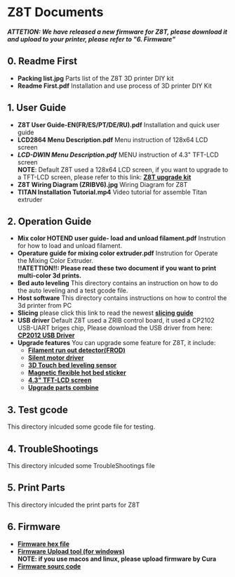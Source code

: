 # Z8T Documents
***ATTETION: We have released a new firmware for Z8T, please download it and upload to your printer, please refer to "6. Firmware"***     
## 0. Readme First
- **Packing list.jpg** Parts list of the Z8T 3D printer DIY kit    
- **Readme First.pdf** Installation and use process of 3D printer DIY Kit  
## 1. User Guide
- **Z8T User Guide-EN(FR/ES/PT/DE/RU).pdf**  Installation and quick user guide  
- **LCD2864 Menu Description.pdf** Menu instruction of 128x64 LCD screen    
- ***LCD-DWIN Menu Description.pdf*** MENU instruction of 4.3" TFT-LCD screen   
**NOTE**: Default Z8T used a 128x64 LCD screen, if you want to upgrade to a TFT-LCD screen, please refer to this link: [**Z8T upgrade kit**](https://www.aliexpress.com/item/1005002019863241.html)   
- **Z8T Wiring Diagram (ZRIBV6).jpg**  Wiring Diagram for Z8T  
- **TITAN Installation Tutorial.mp4**  Video tutorial for assemble Titan extruder  
## 2. Operation Guide 
- **Mix color HOTEND user guide- load and unload filament.pdf** Instrution for how to load and unload filament.  
- **Operature guide for mixing color extruder.pdf**  Instrution for Operate the Mixing Color Extruder.   
**!!ATETTION!!: Please read these two document if you want to print multi-color 3d prints.**  
- **Bed auto leveling** This directory contains an instruction on how to do the auto leveling and a test gcode file.    
- **Host software** This directory contains instructions on how to control the 3d printer from PC  
- **Slicing** please click this link to read the newest [**slicing guide**](https://github.com/ZONESTAR3D/Slicing-Guide)  
- **USB driver** Default Z8T used a ZRIB control board, it used a CP2102 USB-UART briges chip, Please download the USB driver from here:
[**CP2012 USB Driver**](https://www.silabs.com/interface/usb-bridges/classic/device.cp2102)   
- **Upgrade features** You can upgrade some feature for Z8T, it include:
  - [**Filament run out detector(FROD)**](https://www.aliexpress.com/item/4001309957376.html)
  - [**Silent motor driver**](https://www.aliexpress.com/item/4000596369015.html)
  - [**3D Touch bed leveling sensor**](https://www.aliexpress.com/item/1005001464420529.html)
  - [**Magnetic flexible hot bed sticker**](https://www.aliexpress.com/item/4000793898821.html)
  - [**4.3" TFT-LCD screen**](https://www.aliexpress.com/item/1005002378065646.html) 
  - [**Upgrade parts combine**](https://www.aliexpress.com/item/1005002019863241.html)  
## 3. Test gcode
This directory inlcuded some gcode file for testing.  
## 4. TroubleShootings
This directory inlcuded some TroubleShootings file
## 5. Print Parts
This directory inlcuded the print parts for Z8T
## 6. Firmware 
- [**Firmware hex file**](https://github.com/ZONESTAR3D/Firmware/tree/master/Z8/Z8T)  
- [**Firmware Upload tool (for windows)**](https://github.com/ZONESTAR3D/Firmware/tree/master/Firmware%20Upload%20tools%20for%20ZRIB%20and%20ZMIB)   
**NOTE: if you use macos and linux, please upload firmware by Cura**   
- [**Firmware sourc code**](https://github.com/ZONESTAR3D/source-code-for-3d-printer)

   